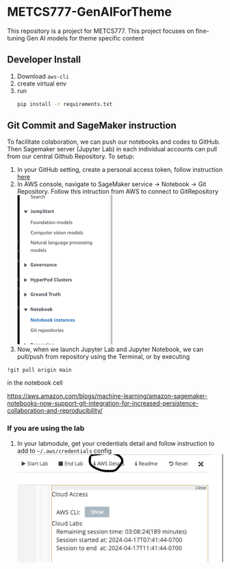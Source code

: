 # METCS777-GenAIForTheme
This repository is a project for METCS777. This project focuses on fine-tuning Gen AI models for theme specific content

## Developer Install
1. Download `aws-cli`
2. create virtual env
3. run
   ```bash
   pip install -r requirements.txt
   ```

## Git Commit and SageMaker instruction

To facilitate colaboration, we can push our notebooks and codes to GitHub. Then Sagemaker server (Jupyter Lab) in each individual accounts can pull from our central Github Repository. To setup:
1. In your GitHub setting, create a personal access token, follow instruction [here](https://docs.github.com/en/authentication/keeping-your-account-and-data-secure/managing-your-personal-access-tokens)
2. In AWS console, navigate to SageMaker service -> Notebook -> Git Repository. Follow this intruction from AWS to connect to GitRepository
![alt text](/images/sagemaker.png)
3. Now, when we launch Jupyter Lab and Jupyter Notebook, we can pull/push from repository using the Terminal, or by executing
```
!git pull origin main
```
in the notebook cell

https://aws.amazon.com/blogs/machine-learning/amazon-sagemaker-notebooks-now-support-git-integration-for-increased-persistence-collaboration-and-reproducibility/

### If you are using the lab
1. In your labmodule, get your credentials detail and follow instruction to add to `~/.aws/credentials` config
![alt text](./images/image.png)